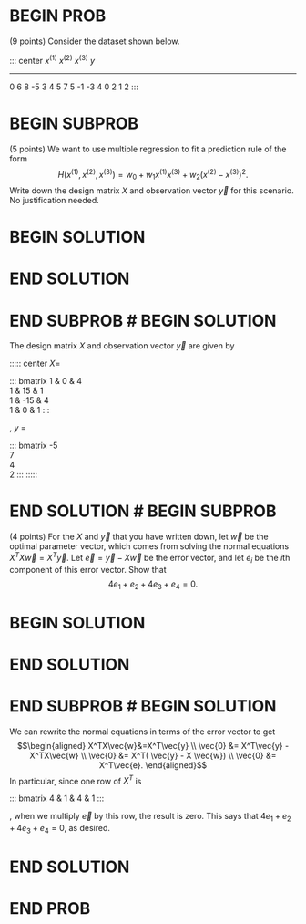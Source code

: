 # BEGIN PROB

(9 points) Consider the dataset shown below.

::: center
  $x^{(1)}$   $x^{(2)}$   $x^{(3)}$   $y$
  ----------- ----------- ----------- -----
  0           6           8           -5
  3           4           5           7
  5           -1          -3          4
  0           2           1           2
:::

# BEGIN SUBPROB

(5 points) We want to use multiple regression to fit a prediction rule
of the form
$$H(x^{(1)}, x^{(2)}, x^{(3)}) = w_0 + w_1 x^{(1)}x^{(3)} + w_2 (x^{(2)}-x^{(3)})^2.$$
Write down the design matrix $X$ and observation vector $\vec{y}$ for
this scenario. No justification needed.

# BEGIN SOLUTION

# END SOLUTION

# END SUBPROB # BEGIN SOLUTION

The design matrix $X$ and observation vector $\vec{y}$ are given by

::::: center
$X =$

::: bmatrix
1 & 0 & 4\
1 & 15 & 1\
1 & -15 & 4\
1 & 0 & 1
:::

, $y$ =

::: bmatrix
-5\
7\
4\
2
:::
:::::

# END SOLUTION # BEGIN SUBPROB

(4 points) For the $X$ and $\vec{y}$ that you have written down, let
$\vec{w}$ be the optimal parameter vector, which comes from solving the
normal equations $X^TX\vec{w}=X^T\vec{y}$. Let
$\vec{e} = \vec{y} - X \vec{w}$ be the error vector, and let $e_i$ be
the $i$th component of this error vector. Show that
$$4e_1+e_2+4e_3+e_4=0.$$

# BEGIN SOLUTION

# END SOLUTION

# END SUBPROB # BEGIN SOLUTION

We can rewrite the normal equations in terms of the error vector to get
$$\begin{aligned}
    X^TX\vec{w}&=X^T\vec{y} \\
    \vec{0} &= X^T\vec{y} -  X^TX\vec{w}  \\
    \vec{0} &= X^T( \vec{y} - X \vec{w}) \\
    \vec{0} &= X^T\vec{e}.
\end{aligned}$$ In particular, since one row of $X^T$ is

::: bmatrix
4 & 1 & 4 & 1
:::

, when we multiply $\vec{e}$ by this row, the result is zero. This says
that $4e_1+e_2+4e_3+e_4=0$, as desired.

# END SOLUTION

# END PROB